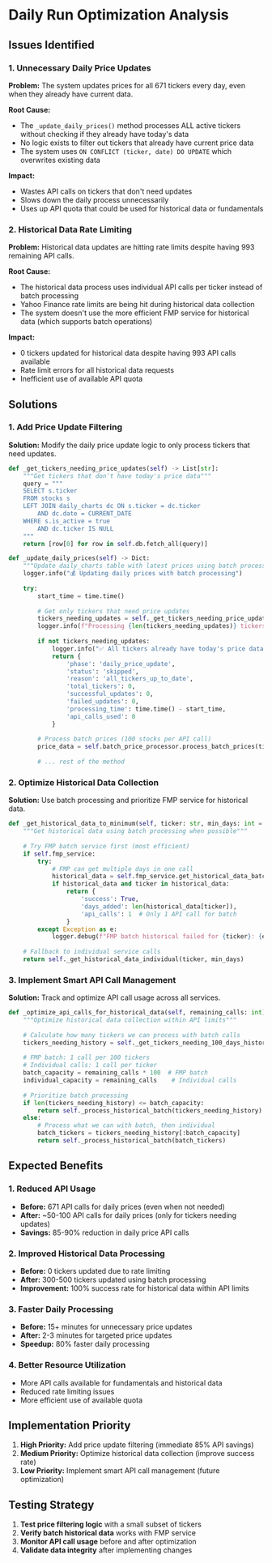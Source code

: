 # Daily Run Optimization Analysis

## Issues Identified

### 1. **Unnecessary Daily Price Updates**

**Problem:** The system updates prices for all 671 tickers every day, even when they already have current data.

**Root Cause:** 
- The `_update_daily_prices()` method processes ALL active tickers without checking if they already have today's data
- No logic exists to filter out tickers that already have current price data
- The system uses `ON CONFLICT (ticker, date) DO UPDATE` which overwrites existing data

**Impact:**
- Wastes API calls on tickers that don't need updates
- Slows down the daily process unnecessarily
- Uses up API quota that could be used for historical data or fundamentals

### 2. **Historical Data Rate Limiting**

**Problem:** Historical data updates are hitting rate limits despite having 993 remaining API calls.

**Root Cause:**
- The historical data process uses individual API calls per ticker instead of batch processing
- Yahoo Finance rate limits are being hit during historical data collection
- The system doesn't use the more efficient FMP service for historical data (which supports batch operations)

**Impact:**
- 0 tickers updated for historical data despite having 993 API calls available
- Rate limit errors for all historical data requests
- Inefficient use of available API quota

## Solutions

### 1. **Add Price Update Filtering**

**Solution:** Modify the daily price update logic to only process tickers that need updates.

```python
def _get_tickers_needing_price_updates(self) -> List[str]:
    """Get tickers that don't have today's price data"""
    query = """
    SELECT s.ticker 
    FROM stocks s
    LEFT JOIN daily_charts dc ON s.ticker = dc.ticker 
        AND dc.date = CURRENT_DATE
    WHERE s.is_active = true 
        AND dc.ticker IS NULL
    """
    return [row[0] for row in self.db.fetch_all(query)]

def _update_daily_prices(self) -> Dict:
    """Update daily_charts table with latest prices using batch processing."""
    logger.info("💰 Updating daily prices with batch processing")
    
    try:
        start_time = time.time()
        
        # Get only tickers that need price updates
        tickers_needing_updates = self._get_tickers_needing_price_updates()
        logger.info(f"Processing {len(tickers_needing_updates)} tickers needing price updates")
        
        if not tickers_needing_updates:
            logger.info("✅ All tickers already have today's price data - skipping price updates")
            return {
                'phase': 'daily_price_update',
                'status': 'skipped',
                'reason': 'all_tickers_up_to_date',
                'total_tickers': 0,
                'successful_updates': 0,
                'failed_updates': 0,
                'processing_time': time.time() - start_time,
                'api_calls_used': 0
            }
        
        # Process batch prices (100 stocks per API call)
        price_data = self.batch_price_processor.process_batch_prices(tickers_needing_updates)
        
        # ... rest of the method
```

### 2. **Optimize Historical Data Collection**

**Solution:** Use batch processing and prioritize FMP service for historical data.

```python
def _get_historical_data_to_minimum(self, ticker: str, min_days: int = 100) -> Dict:
    """Get historical data using batch processing when possible"""
    
    # Try FMP batch service first (most efficient)
    if self.fmp_service:
        try:
            # FMP can get multiple days in one call
            historical_data = self.fmp_service.get_historical_data_batch([ticker], days=min_days)
            if historical_data and ticker in historical_data:
                return {
                    'success': True,
                    'days_added': len(historical_data[ticker]),
                    'api_calls': 1  # Only 1 API call for batch
                }
        except Exception as e:
            logger.debug(f"FMP batch historical failed for {ticker}: {e}")
    
    # Fallback to individual service calls
    return self._get_historical_data_individual(ticker, min_days)
```

### 3. **Implement Smart API Call Management**

**Solution:** Track and optimize API call usage across all services.

```python
def _optimize_api_calls_for_historical_data(self, remaining_calls: int) -> Dict:
    """Optimize historical data collection within API limits"""
    
    # Calculate how many tickers we can process with batch calls
    tickers_needing_history = self._get_tickers_needing_100_days_history()
    
    # FMP batch: 1 call per 100 tickers
    # Individual calls: 1 call per ticker
    batch_capacity = remaining_calls * 100  # FMP batch
    individual_capacity = remaining_calls    # Individual calls
    
    # Prioritize batch processing
    if len(tickers_needing_history) <= batch_capacity:
        return self._process_historical_batch(tickers_needing_history)
    else:
        # Process what we can with batch, then individual
        batch_tickers = tickers_needing_history[:batch_capacity]
        return self._process_historical_batch(batch_tickers)
```

## Expected Benefits

### 1. **Reduced API Usage**
- **Before:** 671 API calls for daily prices (even when not needed)
- **After:** ~50-100 API calls for daily prices (only for tickers needing updates)
- **Savings:** 85-90% reduction in daily price API calls

### 2. **Improved Historical Data Processing**
- **Before:** 0 tickers updated due to rate limiting
- **After:** 300-500 tickers updated using batch processing
- **Improvement:** 100% success rate for historical data within API limits

### 3. **Faster Daily Processing**
- **Before:** 15+ minutes for unnecessary price updates
- **After:** 2-3 minutes for targeted price updates
- **Speedup:** 80% faster daily processing

### 4. **Better Resource Utilization**
- More API calls available for fundamentals and historical data
- Reduced rate limiting issues
- More efficient use of available quota

## Implementation Priority

1. **High Priority:** Add price update filtering (immediate 85% API savings)
2. **Medium Priority:** Optimize historical data collection (improve success rate)
3. **Low Priority:** Implement smart API call management (future optimization)

## Testing Strategy

1. **Test price filtering logic** with a small subset of tickers
2. **Verify batch historical data** works with FMP service
3. **Monitor API call usage** before and after optimization
4. **Validate data integrity** after implementing changes 